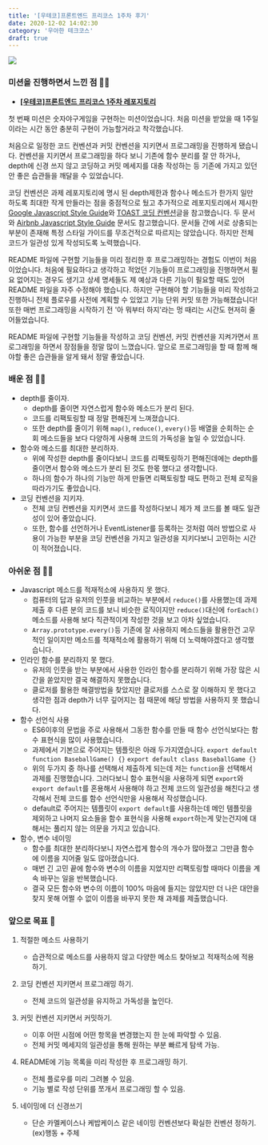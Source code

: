 ```yaml
---
title: '[우테코]프론트엔드 프리코스 1주차 후기'
date: 2020-12-02 14:02:30
category: '우아한 테크코스'
draft: true
---
```


![](./images/woowa.png)

### 미션을 진행하면서 느낀 점 🧑‍💻

- **[[우테코]프론트엔드 프리코스 1주차 레포지토리](https://github.com/YUJO42/javascript-baseball-precourse/tree/yujo42)**

첫 번째 미션은 숫자야구게임을 구현하는 미션이었습니다. 처음 미션을 받았을 때 1주일이라는 시간 동안 충분히 구현이 가능할거라고 착각했습니다.

처음으로 일정한 코드 컨벤션과 커밋 컨벤션을 지키면서 프로그래밍을 진행하게 됐습니다. 컨벤션을 지키면서 프로그래밍을 하다 보니 기존에 함수 분리를 잘 안 하거나, depth에 신경 쓰지 않고 코딩하고 커밋 메세지를 대충 작성하는 등 기존에 가지고 있던 안 좋은 습관들을 깨달을 수 있었습니다.

코딩 컨벤션은 과제 레포지토리에 명시 된 depth제한과 함수나 메소드가 한가지 일만 하도록 최대한 작게 만들라는 점을 중점적으로 뒀고 추가적으로 레포지토리에서 제시한 [Google Javascript Style Guide](https://google.github.io/styleguide/jsguide.html)와 [TOAST 코딩 컨벤션](https://ui.toast.com/fe-guide/ko_CODING-CONVENTION)글을 참고했습니다. 두 문서와 [Airbnb Javascript Style Guide](https://github.com/airbnb/javascript) 문서도 참고했습니다. 문서들 간에 서로 상충되는 부분이 존재해 특정 스타일 가이드를 무조건적으로 따르지는 않았습니다. 하지만 전체 코드가 일관성 있게 작성되도록 노력했습니다.

README 파일에 구현할 기능들을 미리 정리한 후 프로그래밍하는 경험도 이번이 처음이었습니다. 처음에 필요하다고 생각하고 적었던 기능들이 프로그래밍을 진행하면서 필요 없어지는 경우도 생기고 상세 명세들도 제 예상과 다른 기능이 필요할 때도 있어 README 파일을 자주 수정해야 했습니다. 하지만 구현해야 할 기능들을 미리 작성하고 진행하니 전체 플로우를 사전에 계획할 수 있었고 기능 단위 커밋 또한 가능해졌습니다! 또한 매번 프로그래밍을 시작하기 전 '아 뭐부터 하지'라는 멍 때리는 시간도 현저히 줄어들었습니다.

README 파일에 구현할 기능들을 작성하고 코딩 컨벤션, 커밋 컨벤션을 지켜가면서 프로그래밍을 하면서 장점들을 정말 많이 느꼈습니다. 앞으로 프로그래밍을 할 때 함께 해야할 좋은 습관들을 알게 돼서 정말 좋았습니다.

### 배운 점 👨‍🏫

- depth를 줄이자.
  - depth를 줄이면 자연스럽게 함수와 메소드가 분리 된다.
  - 코드를 리팩토링할 때 정말 편해진게 느껴졌습니다.
  - 또한 depth를 줄이기 위해 `map()`, `reduce()`, `every()`등 배열을 순회하는 순회 메소드들을 보다 다양하게 사용해 코드의 가독성을 높일 수 있었습니다.
- 함수와 메소드를 최대한 분리하자.
  - 위에 작성한 depth를 줄이다보니 코드를 리팩토링하기 편해진데에는 depth를 줄이면서 함수와 메소드가 분리 된 것도 한몫 했다고 생각합니다.
  - 하나의 함수가 하나의 기능만 하게 만들면 리팩토링할 때도 편하고 전체 로직을 따라가기도 좋았습니다.
- 코딩 컨벤션을 지키자.
  - 전체 코딩 컨벤션을 지키면서 코드를 작성하다보니 제가 제 코드를 볼 때도 일관성이 있어 좋았습니다.
  - 또한, 함수를 선언하거나 EventListener를 등록하는 것처럼 여러 방법으로 사용이 가능한 부분을 코딩 컨벤션을 가지고 일관성을 지키다보니 고민하는 시간이 적어졌습니다.

### 아쉬운 점 🤦‍♂️

- Javascript 메소드를 적재적소에 사용하지 못 했다.
  - 컴퓨터의 답과 유저의 인풋을 비교하는 부분에서 `reduce()`를 사용했는데 과제 제출 후 다른 분의 코드를 보니 비슷한 로직이지만 `reduce()`대신에 `forEach()`메소드를 사용해 보다 직관적이게 작성한 것을 보고 아차 싶었습니다.
  - `Array.prototype.every()`등 기존에 잘 사용하지 메소드들을 활용한건 고무적인 일이지만 메소드를 적재적소에 활용하기 위해 더 노력해야겠다고 생각했습니다.
- 인라인 함수를 분리하지 못 했다.
  - 유저의 인풋을 받는 부분에서 사용한 인라인 함수를 분리하기 위해 가장 많은 시간을 쏟았지만 결국 해결하지 못했습니다.
  - 클로저를 활용한 해결방법을 찾았지만 클로저를 스스로 잘 이해하지 못 했다고 생각한 점과 depth가 너무 깊어지는 점 때문에 해당 방법을 사용하지 못 했습니다.
- 함수 선언식 사용
  - ES6이후의 문법을 주로 사용해서 그동한 함수를 만들 때 함수 선언식보다는 함수 표현식을 많이 사용했습니다.
  - 과제에서 기본으로 주어지는 템플릿은 아래 두가지였습니다.
    `export default function BaseballGame() {}`
    `export default class BaseballGame {}`
  - 위의 두가지 중 하나를 선택해서 제출하게 되는데 저는 `function`을 선택해서 과제를 진행했습니다. 그러다보니 함수 표현식을 사용하게 되면 `export`와 `export default`를 혼용해서 사용해야 하고 전체 코드의 일관성을 해친다고 생각해서 전체 코드를 함수 선언식만을 사용해서 작성했습니다.
  - default로 주어지는 템플릿이 `export default`를 사용하는데 메인 템플릿을 제외하고 나머지 요소들을 함수 표현식을 사용해 `export`하는게 맞는건지에 대해서는 풀리지 않는 의문을 가지고 있습니다.
- 함수, 변수 네이밍
  - 함수를 최대한 분리하다보니 자연스럽게 함수의 개수가 많아졌고 그만큼 함수에 이름을 지어줄 일도 많아졌습니다.
  - 매번 긴 고민 끝에 함수와 변수의 이름을 지었지만 리팩토링할 때마다 이름을 계속 바꾸는 일을 반복했습니다.
  - 결국 모든 함수와 변수의 이름이 100% 마음에 들지는 않았지만 더 나은 대안을 찾지 못해 어쩔 수 없이 이름을 바꾸지 못한 채 과제를 제출했습니다.

### 앞으로 목표 🏃

1. 적절한 메소드 사용하기
   - 습관적으로 메소드를 사용하지 않고 다양한 메소드 찾아보고 적재적소에 적용하기.
2. 코딩 컨벤션 지키면서 프로그래밍 하기.
   - 전체 코드의 일관성을 유지하고 가독성을 높인다.
3. 커밋 컨벤션 지키면서 커밋하기.
   - 이후 어떤 시점에 어떤 항목을 변경했는지 한 눈에 파악할 수 있음.
   - 전체 커밋 메세지의 일관성을 통해 원하는 부분 빠르게 탐색 가능.
4. README에 기능 목록을 미리 작성한 후 프로그래밍 하기.
   - 전체 플로우를 미리 그려볼 수 있음.
   - 기능 별로 작성 단위를 쪼개서 프로그래밍 할 수 있음.
5. 네이밍에 더 신경쓰기

   - 단순 카멜케이스나 케밥케이스 같은 네이밍 컨벤션보다 확실한 컨벤션 정하기. (ex)행동 + 주체
